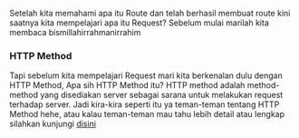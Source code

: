 Setelah kita memahami apa itu Route dan telah berhasil membuat route kini saatnya kita mempelajari apa itu Request? Sebelum mulai marilah kita membaca bismillahirrahmanirrahim

### HTTP Method

Tapi sebelum kita mempelajari Request mari kita berkenalan dulu dengan HTTP Method, Apa sih HTTP Method itu? HTTP method adalah method-method yang disediakan server sebagai sarana untuk melakukan request terhadap server. Jadi kira-kira seperti itu ya teman-teman tentang HTTP Method hehe, atau kalau teman-teman mau tahu lebih detail atau lengkap silahkan kunjungi [disini](https://developer.mozilla.org/en-US/docs/Web/HTTP/Methods)
